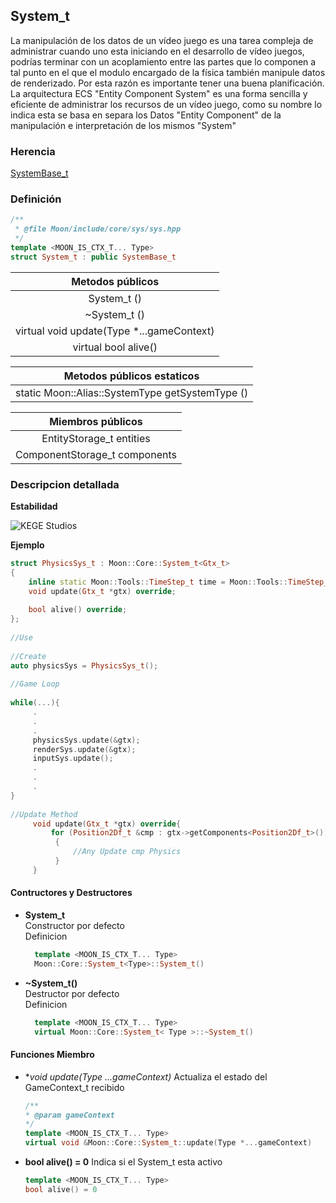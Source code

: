 ## **System_t**

La manipulación de los datos de un vídeo juego es una tarea compleja de administrar cuando uno esta iniciando en el desarrollo de vídeo juegos, podrías terminar con un acoplamiento entre las partes que lo componen a tal punto en el que el modulo encargado de la física también manipule datos de renderizado. Por esta razón es importante tener una buena planificación.
La arquitectura ECS "Entity Component System" es una forma sencilla y eficiente de administrar los recursos de un vídeo juego, como su nombre lo indica esta se basa en separa los Datos "Entity Component" de la manipulación e interpretación de los mismos "System"

### Herencia
[SystemBase_t](gtx_base.md)

### Definición
``` C++
/**
 * @file Moon/include/core/sys/sys.hpp
 */
template <MOON_IS_CTX_T... Type>
struct System_t : public SystemBase_t
```

| **Metodos públicos**                                             |
|:----------------------------------------------------------------:|
| System_t ()                                                 |
| ~System_t ()                                                |
|virtual void update(Type *...gameContext)|
|virtual bool alive()|

| **Metodos públicos estaticos**                  |
|:-----------------------------------------------:|
| static Moon::Alias::SystemType getSystemType () |

| **Miembros públicos**         |
|:-----------------------------:|
| EntityStorage_t entities |
|ComponentStorage_t components|



### **Descripcion detallada**

**Estabilidad**

![KEGE Studios](https://raw.githubusercontent.com/reitmas32/Moon/master/assets/stability/stability_2.png)

**Ejemplo**

``` C++
struct PhysicsSys_t : Moon::Core::System_t<Gtx_t>
{
    inline static Moon::Tools::TimeStep_t time = Moon::Tools::TimeStep_t();
    void update(Gtx_t *gtx) override;
 
    bool alive() override;
};
 
//Use
 
//Create
auto physicsSys = PhysicsSys_t();
 
//Game Loop
 
while(...){
     .
     .
     .
     physicsSys.update(&gtx);
     renderSys.update(&gtx);
     inputSys.update();
     .
     .
     .
}
 
//Update Method
     void update(Gtx_t *gtx) override{
         for (Position2Df_t &cmp : gtx->getComponents<Position2Df_t>())
          {
              //Any Update cmp Physics
          }
     }
```

#### Contructores y Destructores

- **System_t**<br>
  Constructor por defecto<br>
  Definicion
  ``` C++
    template <MOON_IS_CTX_T... Type>
    Moon::Core::System_t<Type>::System_t()
  ```

- **~System_t()**<br>
  Destructor por defecto<br>
  Definicion
  ``` C++
    template <MOON_IS_CTX_T... Type>
    virtual Moon::Core::System_t< Type >::~System_t()
  ```

#### Funciones Miembro

- **void update(Type *...gameContext)**
    Actualiza el estado del GameContext_t recibido
    ```C++
    /**
    * @param gameContext
    */
    template <MOON_IS_CTX_T... Type>
    virtual void &Moon::Core::System_t::update(Type *...gameContext)
    ```
- **bool alive() = 0**
    Indica si el System_t esta activo
    ```C++
    template <MOON_IS_CTX_T... Type>
    bool alive() = 0
    ```